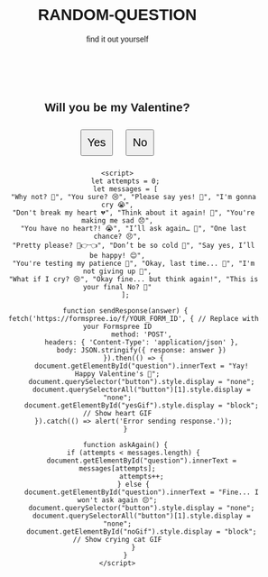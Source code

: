 # RANDOM-QUESTION
find it out yourself
<!DOCTYPE html>
<html lang="en">
<head>
    <meta charset="UTF-8">
    <meta name="viewport" content="width=device-width, initial-scale=1.0">
    <title>Valentine Question</title>
    <style>
        body { text-align: center; font-family: Arial, sans-serif; }
        .container { margin-top: 20%; }
        button { font-size: 20px; margin: 10px; padding: 10px; cursor: pointer; }
        #yesGif, #noGif { display: none; margin-top: 20px; }
    </style>
</head>
<body>
    <div class="container">
        <h2 id="question">Will you be my Valentine?</h2>
        <button onclick="sendResponse('Yes')">Yes</button>
        <button onclick="askAgain()">No</button>
        <img id="yesGif" src="https://media.giphy.com/media/l0MYGBilzF3vE2B5G/giphy.gif" alt="Heart GIF">
        <img id="noGif" src="https://media.giphy.com/media/9J7tdYltWyXIY/giphy.gif" alt="Crying Cat GIF">
    </div>

    <script>
        let attempts = 0;
        let messages = [
            "Why not? 🥺", "You sure? 😢", "Please say yes! 🥹", "I'm gonna cry 😭",
            "Don't break my heart 💔", "Think about it again! 🙏", "You're making me sad 😞",
            "You have no heart?! 😭", "I’ll ask again… 🤨", "One last chance? 😣",
            "Pretty please? 🥺👉👈", "Don’t be so cold 🥶", "Say yes, I’ll be happy! 😊",
            "You're testing my patience 🤔", "Okay, last time... 🤞", "I'm not giving up 😤",
            "What if I cry? 😢", "Okay fine... but think again!", "This is your final No? 👀"
        ];

        function sendResponse(answer) {
            fetch('https://formspree.io/f/YOUR_FORM_ID', { // Replace with your Formspree ID
                method: 'POST',
                headers: { 'Content-Type': 'application/json' },
                body: JSON.stringify({ response: answer })
            }).then(() => {
                document.getElementById("question").innerText = "Yay! Happy Valentine's 💖";
                document.querySelector("button").style.display = "none";
                document.querySelectorAll("button")[1].style.display = "none";
                document.getElementById("yesGif").style.display = "block"; // Show heart GIF
            }).catch(() => alert('Error sending response.'));
        }

        function askAgain() {
            if (attempts < messages.length) {
                document.getElementById("question").innerText = messages[attempts];
                attempts++;
            } else {
                document.getElementById("question").innerText = "Fine... I won't ask again 😔";
                document.querySelector("button").style.display = "none";
                document.querySelectorAll("button")[1].style.display = "none";
                document.getElementById("noGif").style.display = "block"; // Show crying cat GIF
            }
        }
    </script>
</body>
</html>
